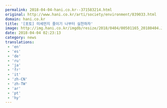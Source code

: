 ```yaml
---
permalink: 2018-04-04-hani.co.kr--371583214.html
original: http://www.hani.co.kr/arti/society/environment/839033.html
domain: hani.co.kr
title: '[포토] 미세먼지 줄이기 나부터 실천하자'
image: http://img.hani.co.kr/imgdb/resize/2018/0404/00501165_20180404.JPG
date: 2018-04-04 02:23:13
category: news
translations: 
 - 'en'
 - 'es'
 - 'de'
 - 'ru'
 - 'ja'
 - 'fr'
 - 'it'
 - 'zh-CN'
 - 'zh-TW'
 - 'ar'
 - 'pt'
 - 'hy'
---
```


